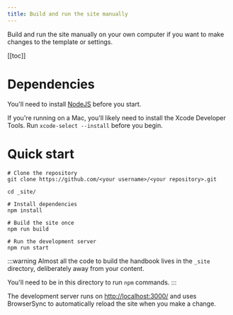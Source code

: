 ```yaml
---
title: Build and run the site manually
---
```


Build and run the site manually on your own computer if you want to make changes to the template or settings.

[[toc]]

# Dependencies

You'll need to install [NodeJS](https://nodejs.org/en/) before you start.

If you're running on a Mac, you'll likely need to install the Xcode Developer Tools. Run `xcode-select --install` before you begin.

# Quick start

```
# Clone the repository
git clone https://github.com/<your username>/<your repository>.git

cd _site/

# Install dependencies
npm install

# Build the site once
npm run build

# Run the development server
npm run start
```

:::warning
Almost all the code to build the handbook lives in the `_site` directory, deliberately away from your content.

You'll need to be in this directory to run `npm` commands.
:::

The development server runs on <http://localhost:3000/> and uses BrowserSync to automatically reload the site when you make a change.
